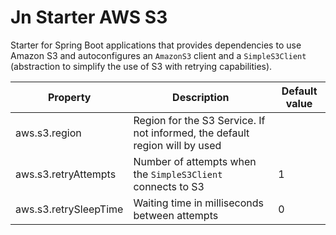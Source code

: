 # Jn Starter AWS S3

Starter for Spring Boot applications that provides dependencies to use Amazon S3
and autoconfigures an `AmazonS3` client and a `SimpleS3Client` (abstraction to simplify
the use of S3 with retrying capabilities).

| Property               | Description                                                                | Default value  |
| ---------------------- | -------------------------------------------------------------------------- | -------------- |
| aws.s3.region          | Region for the S3 Service. If not informed, the default region will by used |               |
| aws.s3.retryAttempts   | Number of attempts when the `SimpleS3Client` connects to S3                          |   1 |
| aws.s3.retrySleepTime  | Waiting time in milliseconds between attempts                              |    0 |
